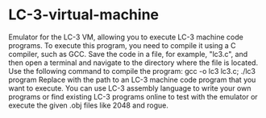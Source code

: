 # LC-3-virtual-machine
Emulator for the LC-3 VM, allowing you to execute LC-3 machine code programs.
To execute this program, you need to compile it using a C compiler, such as GCC. Save the code in a file, for example, "lc3.c", and then open a terminal and navigate to the directory where the file is located. Use the following command to compile the program:
gcc -o lc3 lc3.c;
./lc3 program
Replace <program> with the path to an LC-3 machine code program that you want to execute. You can use LC-3 assembly language to write your own programs or find existing LC-3 programs online to test with the emulator or execute the given .obj files like 2048 and rogue.
